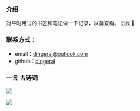 ### 介绍

对平时用过的书签和笔记做一下记录，以备查看。
:cn:
:dart:



### 联系方式：

- email：dingeral@outlook.com
- github：[dingeral](https://github.com/dingeral)


### 一言  古诗词


<img src="https://api.gushi.ci/all.svg?font-size=18&spacing=4">

![](https://i.imgur.com/W4GzVfmh.jpg)
